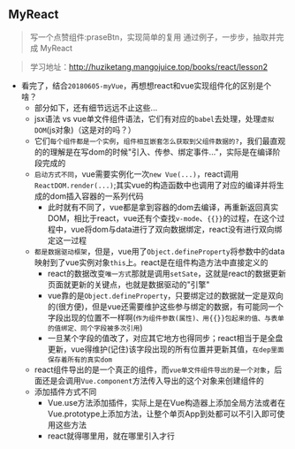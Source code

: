 ## MyReact

> 写一个点赞组件:praseBtn，实现简单的复用
> 通过例子，一步步，抽取并完成 MyReact

> 学习地址：http://huziketang.mangojuice.top/books/react/lesson2

* 看完了，结合`20180605-myVue`，再想想react和vue实现组件化的区别是个啥？
    * 部分如下，还有细节远远不止这些...
    * jsx语法 vs vue单文件组件语法，它们有对应的`babel`去处理，处理`虚拟DOM`(js对象)（这是对的吗？）
    * 它们`每个组件都是一个实例`，`组件相互嵌套怎么获取到父组件数据的?`，我们最直观的的理解是在写dom的时候"引入、传参、绑定事件..."，实际是在编译阶段完成的
    * `启动方式不同`，vue需要实例化一次`new Vue(...)`，react调用`ReactDOM.render(...)`;其实vue的构造函数中也调用了对应的编译并将生成的dom插入容器的一系列代码
        * 此时就有不同了，vue都是拿到容器的dom去编译，再重新返回真实DOM，相比于react，vue还有个查找`v-mode`、`{{}}`的过程，在这个过程中，vue将dom与data进行了双向数据绑定，react没有进行双向绑定这一过程
    * `都是数据驱动框架`，但是，vue用了`Object.defineProperty`将参数中的data映射到了vue实例对象`this`上。react是在组件构造方法中直接定义的
        * react的数据改变`唯一方式`那就是调用`setSate`，这就是react的数据更新页面就更新的关键点，也就是数据驱动的"引擎"
        * vue靠的是`Object.defineProperty`，只要绑定过的数据就一定是双向的(很方便)，但是vue还需要维护这些参与绑定的数据，有可能同一个字段出现的位置不一样啊(`作为组件参数(属性)、用{{}}包起来的值、与表单的值绑定、同个字段被多次引用`)
        * 一旦某个字段的值改了，对应其它地方也得同步；react相当于是全盘更新，vue得维护(记住)该字段出现的所有位置并更新其值，`在dep里面保存着所有的真实dom`
    * react组件导出的是一个真正的组件，而`vue单文件组件导出的是一个对象`，后面还是会调用`Vue.component`方法传入导出的这个对象来创建组件的
    * 添加插件方式不同
        * Vue.use方法添加插件，实际上是在Vue构造器上添加全局方法或者在Vue.prototype上添加方法，让整个单页App到处都可以不引入即可使用这些方法
        * react就得哪里用，就在哪里引入才行

